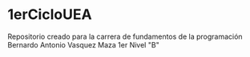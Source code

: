 # 1erCicloUEA
Repositorio creado para la carrera de fundamentos de la programación
Bernardo Antonio Vasquez Maza
1er Nivel "B"
